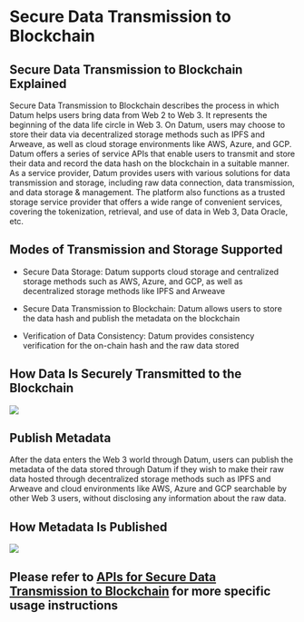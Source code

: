 # Secure Data Transmission to Blockchain


## Secure Data Transmission to Blockchain Explained


Secure Data Transmission to Blockchain describes the process in which Datum helps users bring data from Web 2 to Web 3. It represents the beginning of the data life circle in Web 3. On Datum, users may choose to store their data via decentralized storage methods such as IPFS and Arweave, as well as cloud storage environments like AWS, Azure, and GCP. Datum offers a series of service APIs that enable users to transmit and store their data and record the data hash on the blockchain in a suitable manner. As a service provider, Datum provides users with various solutions for data transmission and storage, including raw data connection, data transmission, and data storage & management. The platform also functions as a trusted storage service provider that offers a wide range of convenient services, covering the tokenization, retrieval, and use of data in Web 3, Data Oracle, etc.


## Modes of Transmission and Storage Supported


- Secure Data Storage: Datum supports cloud storage and centralized storage methods such as AWS, Azure, and GCP, as well as decentralized storage methods like IPFS and Arweave

- Secure Data Transmission to Blockchain: Datum allows users to store the data hash and publish the metadata on the blockchain

- Verification of Data Consistency: Datum provides consistency verification for the on-chain hash and the raw data stored


## How Data Is Securely Transmitted to the Blockchain


![][data_safe_onchain]




## Publish Metadata

After the data enters the Web 3 world through Datum, users can publish the metadata of the data stored through Datum if they wish to make their raw data hosted through decentralized storage methods such as IPFS and Arweave and cloud environments like AWS, Azure and GCP searchable by other Web 3 users, without disclosing any information about the raw data. 


## How Metadata Is Published

![][publish_metadata]


## Please refer to [APIs for Secure Data Transmission to Blockchain][api desc] for more specific usage instructions


[data_safe_onchain]: ../../img/data_safe_onchain.png
[publish_metadata]: ../../img/publish_metadata.png
[api desc]: ../APIDescription/SecureDataTransmissionToBlockchain.md

